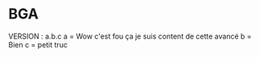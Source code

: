 # BGA

VERSION : a.b.c
a = Wow c'est fou ça je suis content de cette avancé
b = Bien 
c = petit truc
